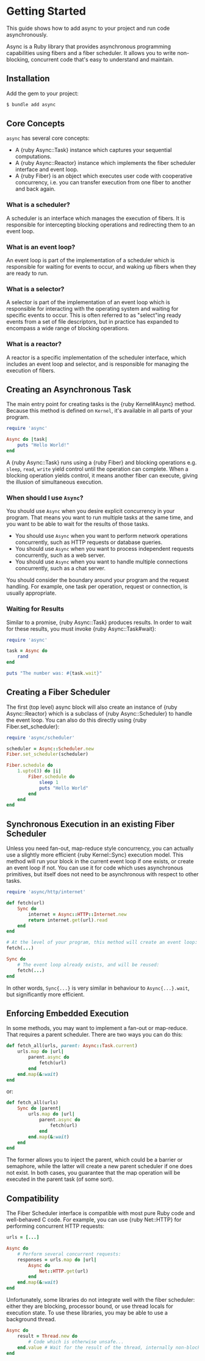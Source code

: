 # Getting Started

This guide shows how to add async to your project and run code asynchronously.

Async is a Ruby library that provides asynchronous programming capabilities using fibers and a fiber scheduler. It allows you to write non-blocking, concurrent code that's easy to understand and maintain.

## Installation

Add the gem to your project:

~~~ bash
$ bundle add async
~~~

## Core Concepts

`async` has several core concepts:

- A {ruby Async::Task} instance which captures your sequential computations.
- A {ruby Async::Reactor} instance which implements the fiber scheduler interface and event loop.
- A {ruby Fiber} is an object which executes user code with cooperative concurrency, i.e. you can transfer execution from one fiber to another and back again.

### What is a scheduler?

A scheduler is an interface which manages the execution of fibers. It is responsible for intercepting blocking operations and redirecting them to an event loop.

### What is an event loop?

An event loop is part of the implementation of a scheduler which is responsible for waiting for events to occur, and waking up fibers when they are ready to run.

### What is a selector?

A selector is part of the implementation of an event loop which is responsible for interacting with the operating system and waiting for specific events to occur. This is often referred to as "select"ing ready events from a set of file descriptors, but in practice has expanded to encompass a wide range of blocking operations.

### What is a reactor?

A reactor is a specific implementation of the scheduler interface, which includes an event loop and selector, and is responsible for managing the execution of fibers.

## Creating an Asynchronous Task

The main entry point for creating tasks is the {ruby Kernel#Async} method. Because this method is defined on `Kernel`, it's available in all parts of your program.

~~~ ruby
require 'async'

Async do |task|
	puts "Hello World!"
end
~~~

A {ruby Async::Task} runs using a {ruby Fiber} and blocking operations e.g. `sleep`, `read`, `write` yield control until the operation can complete. When a blocking operation yields control, it means another fiber can execute, giving the illusion of simultaneous execution.

### When should I use `Async`?

You should use `Async` when you desire explicit concurrency in your program. That means you want to run multiple tasks at the same time, and you want to be able to wait for the results of those tasks.

- You should use `Async` when you want to perform network operations concurrently, such as HTTP requests or database queries.
- You should use `Async` when you want to process independent requests concurrently, such as a web server.
- You should use `Async` when you want to handle multiple connections concurrently, such as a chat server.

You should consider the boundary around your program and the request handling. For example, one task per operation, request or connection, is usually appropriate.

### Waiting for Results

Similar to a promise, {ruby Async::Task} produces results. In order to wait for these results, you must invoke {ruby Async::Task#wait}:

``` ruby
require 'async'

task = Async do
	rand
end

puts "The number was: #{task.wait}"
```

## Creating a Fiber Scheduler

The first (top level) async block will also create an instance of {ruby Async::Reactor} which is a subclass of {ruby Async::Scheduler} to handle the event loop. You can also do this directly using {ruby Fiber.set_scheduler}:

~~~ ruby
require 'async/scheduler'

scheduler = Async::Scheduler.new
Fiber.set_scheduler(scheduler)

Fiber.schedule do
	1.upto(3) do |i|
		Fiber.schedule do
			sleep 1
			puts "Hello World"
		end
	end
end
~~~

## Synchronous Execution in an existing Fiber Scheduler

Unless you need fan-out, map-reduce style concurrency, you can actually use a slightly more efficient {ruby Kernel::Sync} execution model. This method will run your block in the current event loop if one exists, or create an event loop if not. You can use it for code which uses asynchronous primitives, but itself does not need to be asynchronous with respect to other tasks.

```ruby
require 'async/http/internet'

def fetch(url)
	Sync do
		internet = Async::HTTP::Internet.new
		return internet.get(url).read
	end
end

# At the level of your program, this method will create an event loop:
fetch(...)

Sync do
	# The event loop already exists, and will be reused:
	fetch(...)
end
```

In other words, `Sync{...}` is very similar in behaviour to `Async{...}.wait`, but significantly more efficient.

## Enforcing Embedded Execution

In some methods, you may want to implement a fan-out or map-reduce. That requires a parent scheduler. There are two ways you can do this:

```ruby
def fetch_all(urls, parent: Async::Task.current)
	urls.map do |url|
		parent.async do
			fetch(url)
		end
	end.map(&:wait)
end
```

or:

```ruby
def fetch_all(urls)
	Sync do |parent|
		urls.map do |url|
			parent.async do
				fetch(url)
			end
		end.map(&:wait)
	end
end
```

The former allows you to inject the parent, which could be a barrier or semaphore, while the latter will create a new parent scheduler if one does not exist. In both cases, you guarantee that the map operation will be executed in the parent task (of some sort).

## Compatibility

The Fiber Scheduler interface is compatible with most pure Ruby code and well-behaved C code. For example, you can use {ruby Net::HTTP} for performing concurrent HTTP requests:

```ruby
urls = [...]

Async do
	# Perform several concurrent requests:
	responses = urls.map do |url|
		Async do
			Net::HTTP.get(url)
		end
	end.map(&:wait)
end
```

Unfortunately, some libraries do not integrate well with the fiber scheduler: either they are blocking, processor bound, or use thread locals for execution state. To use these libraries, you may be able to use a background thread.

```ruby
Async do
	result = Thread.new do
		# Code which is otherwise unsafe...
	end.value # Wait for the result of the thread, internally non-blocking.
end
```
